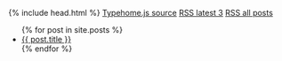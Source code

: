 {% include head.html %}
<a href="https://nobodymr.github.io/stories_feed/assets/typehome.js" target="_blank" rel="noopener noreferrer nofollow">Typehome.js source</a>
<a href="https://nobodymr.github.io/stories_feed/feed.xml" target="_blank" rel="noopener noreferrer nofollow">RSS latest 3</a>
<a href="https://nobodymr.github.io/stories_feed/allfeeds.xml" target="_blank" rel="noopener noreferrer nofollow">RSS all posts</a>

<ul>
  {% for post in site.posts %}
    <li>
      <a href="{{ site.url }}{{ post.url }}">{{ post.title }}</a>
    </li>
  {% endfor %}
</ul>

